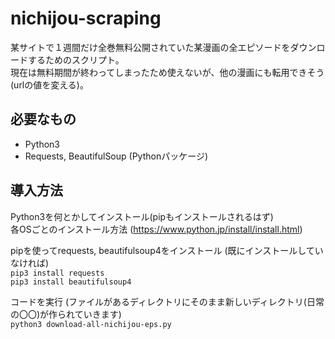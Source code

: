 # nichijou-scraping
某サイトで１週間だけ全巻無料公開されていた某漫画の全エピソードをダウンロードするためのスクリプト。  
現在は無料期間が終わってしまったため使えないが、他の漫画にも転用できそう(urlの値を変える)。

## 必要なもの
- Python3
- Requests, BeautifulSoup (Pythonパッケージ)

## 導入方法
Python3を何とかしてインストール(pipもインストールされるはず)  
各OSごとのインストール方法 (https://www.python.jp/install/install.html)

pipを使ってrequests, beautifulsoup4をインストール (既にインストールしていなければ)  
`pip3 install requests`  
`pip3 install beautifulsoup4`

コードを実行 (ファイルがあるディレクトリにそのまま新しいディレクトリ(日常の〇〇)が作られていきます)  
`python3 download-all-nichijou-eps.py`
